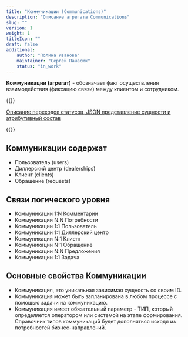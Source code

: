 ```yaml
---
title: "Коммуникации (Communications)"
description: "Описание агрегата Communications"
slug: ""
version: 1
weight: 1
titleIcon: ""
draft: false
additional:
    author: "Полина Иванова"
    maintainer: "Сергей Панасюк"
    status: "in_work"
---
```


**Коммуникации (агрегат)** - обозначает факт осуществления взаимодействия (фиксацию связи) между клиентом и сотрудником.



{{<notice info>}}

[Описание переходов статусов, JSON представление сущности и атрибутивный состав](https://doc-communications-main.com-dev.int.rolfcorp.ru/02_info_model/02_entities/01_communication/)

{{</notice>}}



## Коммуникации содержат
* Пользователь (users)
* Диллерский центр (dealerships)
* Клиент (clients)
* Обращение (requests)


## Связи логического уровня
* Коммуникации 1:N Комментарии
* Коммуникации N:N Потребности
* Коммуникации 1:1 Пользователь
* Коммуникации 1:1 Диллерский центр
* Коммуникации N:1 Клиент
* Коммуникации N:1 Обращение
* Коммуникации N:N Предложения
* Коммуникации 1:1 Задача


## Основные свойства Коммуникации
* Коммуникация, это уникальная зависимая сущность со своим ID.
* Коммуникация может быть запланирована в любом процессе с помощью задачи на коммуникацию.
* Коммуникация имеет обязательный параметр - ТИП, который определяется оператором или системой на этапе формирования. Справочник типов коммуникаций будет дополняться исходя из потребностей бизнес-направлений.
